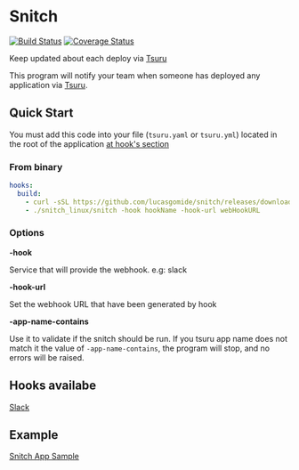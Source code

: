 # Snitch
[![Build Status](https://travis-ci.org/lucasgomide/snitch.svg?branch=master)](https://travis-ci.org/lucasgomide/snitch)
[![Coverage Status](https://coveralls.io/repos/github/lucasgomide/snitch/badge.svg?branch=master)](https://coveralls.io/github/lucasgomide/snitch?branch=master)

Keep updated about each deploy via [Tsuru](https://docs.tsuru.io/stable/)

This program will notify your team when someone has deployed any application via [Tsuru](https://docs.tsuru.io/stable/).

## Quick Start

You must add this code into your file (`tsuru.yaml` or `tsuru.yml`) located in the root of the application [at hook's section](https://docs.tsuru.io/stable/using/tsuru.yaml.html)


### From binary

```yaml
hooks:
  build:
    - curl -sSL https://github.com/lucasgomide/snitch/releases/download/0.1.0/snitch_0.1.0_linux_amd64.tar.gz | tar xz
    - ./snitch_linux/snitch -hook hookName -hook-url webHookURL
```

### Options

**-hook**

Service that will provide the webhook. e.g: slack

**-hook-url**

Set the webhook URL that have been generated by hook

**-app-name-contains**

Use it to validate if the snitch should be run. If you tsuru app name does not match it the value of `-app-name-contains`, the program will stop, and no errors will be raised.


## Hooks availabe

[Slack](hook/slack.go)

## Example

[Snitch App Sample](https://github.com/lucasgomide/snitch-app-example)
